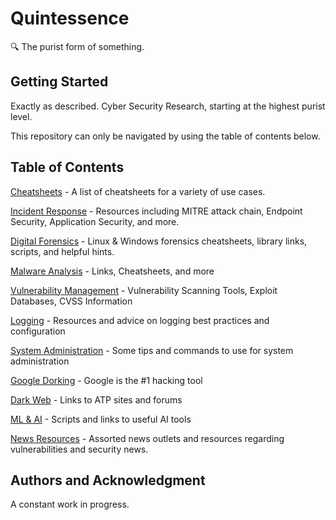 # Quintessence

🔍 The purist form of something.

## Getting Started

Exactly as described. Cyber Security Research, starting at the highest purist level. 

This repository can only be navigated by using the table of contents below. 

## Table of Contents

[Cheatsheets](https://github.com/NetSecQuin/Quintessence/blob/main/Pages/Cheatsheets.md) - A list of cheatsheets for a variety of use cases.

[Incident Response](https://github.com/NetSecQuin/Quintessence/blob/main/Pages/Incident%20Response.md) - Resources including MITRE attack chain, Endpoint Security, Application Security, and more. 

[Digital Forensics](https://github.com/NetSecQuin/Quintessence/blob/main/Pages/Forensics.md) - Linux & Windows forensics cheatsheets, library links, scripts, and helpful hints. 

[Malware Analysis](https://github.com/NetSecQuin/Quintessence/blob/main/Pages/Malware%20Analysis.md) - Links, Cheatsheets, and more

[Vulnerability Management](https://github.com/NetSecQuin/Quintessence/blob/main/Pages/Vulnerability%20Management.md) - Vulnerability Scanning Tools, Exploit Databases, CVSS Information

[Logging](https://github.com/NetSecQuin/Quintessence/blob/main/Pages/Logging.md) - Resources and advice on logging best practices and configuration

[System Administration](https://github.com/NetSecQuin/Quintessence/blob/main/Pages/System%20Administration.md) - Some tips and commands to use for system administration

[Google Dorking](https://github.com/NetSecQuin/Quintessence/blob/main/Pages/Google%20Dorking.md) - Google is the #1 hacking tool

[Dark Web](https://github.com/NetSecQuin/Quintessence/blob/main/Pages/Dark%20Web.md) - Links to ATP sites and forums

[ML & AI](https://github.com/NetSecQuin/Quintessence/blob/main/Pages/ML%20%26%20AI.md) - Scripts and links to useful AI tools 

[News Resources](https://github.com/NetSecQuin/Quintessence/blob/main/Pages/News%20and%20Resources.md) - Assorted news outlets and resources regarding vulnerabilities and security news. 

## Authors and Acknowledgment

A constant work in progress.